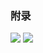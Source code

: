 ### 附录

![](https://ws2.sinaimg.cn/large/006tNc79ly1fiuspxx480j31kw146tqg.jpg)
![](https://ws2.sinaimg.cn/large/006tNc79ly1fiusr97p3zj31cq0ygdqt.jpg)
